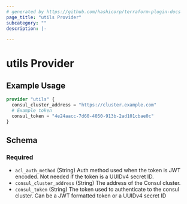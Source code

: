 ```yaml
---
# generated by https://github.com/hashicorp/terraform-plugin-docs
page_title: "utils Provider"
subcategory: ""
description: |-
  
---
```


# utils Provider



## Example Usage

```terraform
provider "utils" {
  consul_cluster_address = "https://cluster.example.com"
  # Example token
  consul_token = "4e24aacc-7d60-4050-913b-2ad101cbae0c"
}
```

<!-- schema generated by tfplugindocs -->
## Schema

### Required

- `acl_auth_method` (String) Auth method used when the token is JWT encoded. Not needed if the token is a UUIDv4 secret ID.
- `consul_cluster_address` (String) The address of the Consul cluster.
- `consul_token` (String) The token used to authenticate to the consul cluster. Can be a JWT formatted token or a UUIDv4 secret ID
